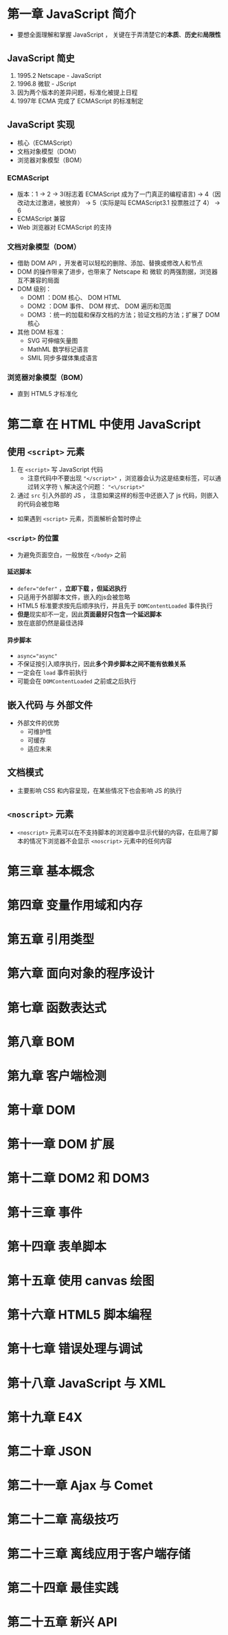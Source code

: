 # 第一章 JavaScript 简介

- 要想全面理解和掌握 JavaScript ， 关键在于弄清楚它的**本质**、**历史**和**局限性** 

## JavaScript 简史
1. 1995.2 Netscape - JavaScript
2. 1996.8 微软 - JScript
3. 因为两个版本的差异问题，标准化被提上日程
4. 1997年 ECMA 完成了 ECMAScript 的标准制定

## JavaScript 实现
- 核心（ECMAScript）
- 文档对象模型（DOM）
- 浏览器对象模型（BOM）

### ECMAScript
- 版本：1 -> 2 -> 3(标志着 ECMAScript 成为了一门真正的编程语言) -> 4（因改动太过激进，被放弃） -> 5（实际是叫 ECMAScript3.1 投票胜过了 4） -> 6
- ECMAScript 兼容
- Web 浏览器对 ECMAScript 的支持

### 文档对象模型（DOM）
- 借助 DOM API ，开发者可以轻松的删除、添加、替换或修改人和节点
- DOM 的操作带来了进步，也带来了 Netscape 和 微软 的两强割据，浏览器互不兼容的局面
- DOM 级别：
    - DOM1 ：DOM 核心、 DOM HTML
    - DOM2 ：DOM 事件、 DOM 样式、 DOM 遍历和范围
    - DOM3 ：统一的加载和保存文档的方法；验证文档的方法；扩展了 DOM 核心
- 其他 DOM 标准： 
    - SVG 可伸缩矢量图
    - MathML 数学标记语言
    - SMIL 同步多媒体集成语言

### 浏览器对象模型（BOM）
- 直到 HTML5 才标准化


# 第二章 在 HTML 中使用 JavaScript

## 使用 ```<script>``` 元素
1. 在 ```<script>``` 写 JavaScript 代码
    - 注意代码中不要出现 ```"</script>"``` ，浏览器会认为这是结束标签，可以通过转义字符 ```\``` 解决这个问题： ```"<\/script>"```
2. 通过 ```src``` 引入外部的 JS ， 注意如果这样的标签中还嵌入了 js 代码，则嵌入的代码会被忽略

- 如果遇到 ```<script>``` 元素，页面解析会暂时停止

### ```<script>``` 的位置
- 为避免页面空白，一般放在 ```</body>``` 之前
  
#### 延迟脚本
- ```defer="defer"``` ，**立即下载 ，但延迟执行**
- 只适用于外部脚本文件，嵌入的js会被忽略
- HTML5 标准要求按先后顺序执行，并且先于 ```DOMContentLoaded``` 事件执行
- **但是**现实却不一定，因此**页面最好只包含一个延迟脚本**
- 放在底部仍然是最佳选择

#### 异步脚本
- ```async="async"``` 
- 不保证按引入顺序执行，因此**多个异步脚本之间不能有依赖关系**
- 一定会在 ```load``` 事件前执行
- 可能会在 ```DOMContentLoaded``` 之前或之后执行

## 嵌入代码 与 外部文件
- 外部文件的优势
    - 可维护性
    - 可缓存
    - 适应未来

## 文档模式
- 主要影响 CSS 和内容呈现，在某些情况下也会影响 JS 的执行

## ```<noscript>``` 元素

- ```<noscript>``` 元素可以在不支持脚本的浏览器中显示代替的内容，在启用了脚本的情况下浏览器不会显示 ```<noscript>``` 元素中的任何内容

# 第三章 基本概念









# 第四章 变量作用域和内存









# 第五章 引用类型









# 第六章 面向对象的程序设计









# 第七章 函数表达式









# 第八章 BOM









# 第九章 客户端检测









# 第十章 DOM









# 第十一章 DOM 扩展









# 第十二章 DOM2 和 DOM3









# 第十三章 事件









# 第十四章 表单脚本









# 第十五章 使用 canvas 绘图









# 第十六章 HTML5 脚本编程









# 第十七章 错误处理与调试









# 第十八章 JavaScript 与 XML









# 第十九章 E4X









# 第二十章 JSON









# 第二十一章 Ajax 与 Comet









# 第二十二章 高级技巧









# 第二十三章 离线应用于客户端存储 









# 第二十四章 最佳实践









# 第二十五章 新兴 API 










